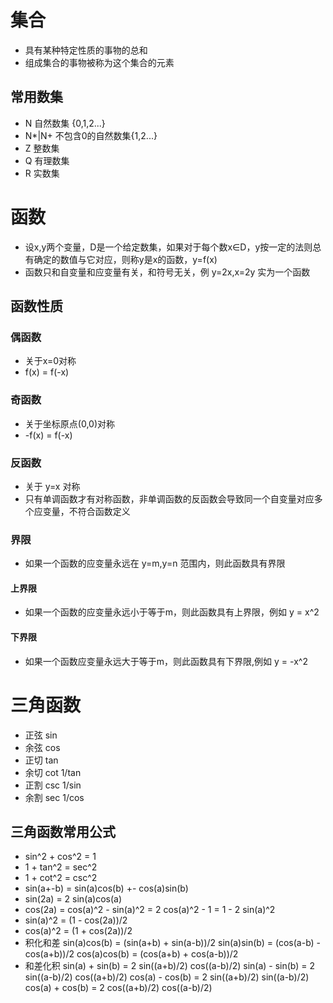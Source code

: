# 集合
* 具有某种特定性质的事物的总和
* 组成集合的事物被称为这个集合的元素

## 常用数集
* N 自然数集    {0,1,2...}
* N*|N+     不包含0的自然数集{1,2...}
* Z     整数集
* Q     有理数集
* R     实数集


# 函数
* 设x,y两个变量，D是一个给定数集，如果对于每个数x∈D，y按一定的法则总有确定的数值与它对应，则称y是x的函数，y=f(x)
* 函数只和自变量和应变量有关，和符号无关，例 y=2x,x=2y 实为一个函数

## 函数性质

### 偶函数
* 关于x=0对称
* f(x) = f(-x)

### 奇函数
* 关于坐标原点(0,0)对称
* -f(x) = f(-x)

### 反函数
* 关于 y=x 对称
* 只有单调函数才有对称函数，非单调函数的反函数会导致同一个自变量对应多个应变量，不符合函数定义

### 界限
* 如果一个函数的应变量永远在 y=m,y=n 范围内，则此函数具有界限

#### 上界限
* 如果一个函数的应变量永远小于等于m，则此函数具有上界限，例如 y = x^2

#### 下界限
* 如果一个函数应变量永远大于等于m，则此函数具有下界限,例如 y = -x^2



# 三角函数
* 正弦 sin
* 余弦 cos
* 正切 tan
* 余切 cot    1/tan
* 正割 csc    1/sin
* 余割 sec    1/cos

## 三角函数常用公式
* sin^2 + cos^2 = 1
* 1 + tan^2 = sec^2
* 1 + cot^2 = csc^2
* sin(a+-b) = sin(a)cos(b) +- cos(a)sin(b)
* sin(2a) = 2 sin(a)cos(a)
* cos(2a) = cos(a)^2 - sin(a)^2 = 2 cos(a)^2 - 1 = 1 - 2 sin(a)^2
* sin(a)^2 = (1 - cos(2a))/2
* cos(a)^2 = (1 + cos(2a))/2
* 积化和差
    sin(a)cos(b) = (sin(a+b) + sin(a-b))/2
    sin(a)sin(b) = (cos(a-b) - cos(a+b))/2
    cos(a)cos(b) = (cos(a+b) + cos(a-b))/2
* 和差化积
    sin(a) + sin(b) = 2 sin((a+b)/2) cos((a-b)/2)
    sin(a) - sin(b) = 2 sin((a-b)/2) cos((a+b)/2)
    cos(a) - cos(b) = 2 sin((a+b)/2) sin((a-b)/2)
    cos(a) + cos(b) = 2 cos((a+b)/2) cos((a-b)/2)
